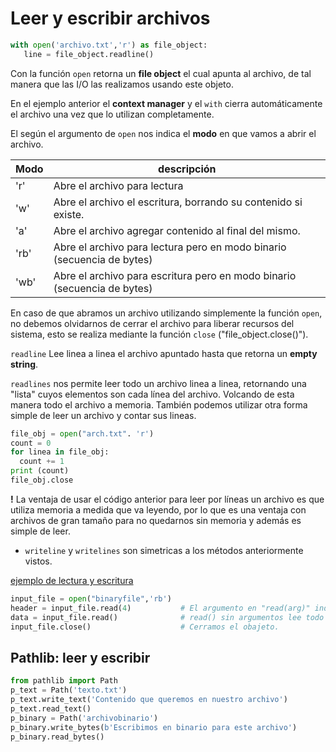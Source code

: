 # Leer y escribir archivos

```python
with open('archivo.txt','r') as file_object:
   line = file_object.readline()
```

Con la función `open` retorna un **file object** el cual apunta al archivo, de tal manera que las I/O las realizamos usando este objeto.

En el ejemplo anterior el **context manager** y el `with` cierra automáticamente el archivo una vez que lo utilizan completamente.

El según el argumento de `open` nos indica el **modo** en que vamos a abrir el archivo.

Modo    | descripción
--------|----------------------------
'r'     | Abre el archivo para lectura
'w'     | Abre el archivo el escritura, borrando su contenido si existe.
'a'     | Abre el archivo agregar contenido al final del mismo.
'rb'    | Abre el archivo para lectura pero en modo binario (secuencia de bytes)
'wb'    | Abre el archivo para escritura pero en modo binario (secuencia de bytes)

En caso de que abramos un archivo utilizando simplemente la función `open`, no debemos olvidarnos de cerrar el archivo para liberar recursos del sistema, esto se realiza mediante la función `close` ("file_object.close()").

`readline` Lee linea a linea el archivo apuntado hasta que retorna un **empty string**.

`readlines` nos permite leer todo un archivo linea a linea, retornando una "lista" cuyos elementos son cada línea del archivo. Volcando de esta manera todo el archivo a memoria.
También podemos utilizar otra forma simple de leer un archivo y contar sus lineas.

```python
file_obj = open("arch.txt". 'r')
count = 0
for linea in file_obj:
  count += 1
print (count)
file_obj.close
```

**!** La ventaja de usar el código anterior para leer por líneas un archivo es que utiliza memoria a medida que va  leyendo, por lo que es una ventaja con archivos de gran tamaño para no quedarnos sin memoria y además es simple de leer.

- `writeline` y `writelines` son simetricas a los métodos anteriormente vistos.

[ejemplo de lectura y escritura](lines.py)

```python
input_file = open("binaryfile",'rb')
header = input_file.read(4)           # El argumento en "read(arg)" indica el tamaño fijo de bytes a leer, o menos si no tiene suficiente indormación.
data = input_file.read()              # read() sin argumentos lee todo los bytes
input_file.close()                    # Cerramos el obajeto.
```

## Pathlib: leer y escribir

```python
from pathlib import Path
p_text = Path('texto.txt')
p_text.write_text('Contenido que queremos en nuestro archivo')
p_text.read_text()
p_binary = Path('archivobinario')
p_binary.write_bytes(b'Escribimos en binario para este archivo')
p_binary.read_bytes()
```
